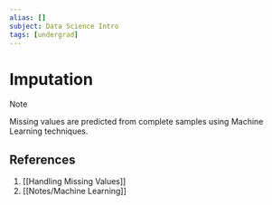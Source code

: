 ```yaml
---
alias: []
subject: Data Science Intro
tags: [undergrad]
---
```

# Imputation

> [!note]
> Missing values are predicted from complete samples using Machine Learning techniques.

## References
1. [[Handling Missing Values]]
2. [[Notes/Machine Learning]]